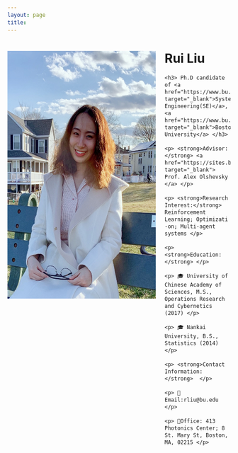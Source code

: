 ```yaml
---
layout: page
title: 
---
```


<div style="clear: both;">
  <div style="float: left; margin-right:20px;">
    <img src="IMG_0229.jpg" alt="" width="335" height="560">
  </div>
  <div>
    <h1> Rui Liu </h1>
    
    <h3> Ph.D candidate of <a href="https://www.bu.edu/eng/departments/se/" target="_blank">Systems Engineering(SE)</a>, <a href="https://www.bu.edu" target="_blank">Boston University</a> </h3>
    
    <p> <strong>Advisor:</strong> <a href="https://sites.bu.edu/aolshevsky/" target="_blank"> Prof. Alex Olshevsky </a> </p>
    
    <p> <strong>Research Interest:</strong> Reinforcement Learning; Optimizati -on; Multi-agent systems </p>
    
    <p> <strong>Education:</strong> </p>
    
    <p> 🎓 University of Chinese Academy of Sciences, M.S., Operations Research and Cybernetics (2017) </p>
    
    <p> 🎓 Nankai University, B.S., Statistics (2014)  </p>
    
    <p> <strong>Contact Information:</strong>  </p>
    
    <p> 📧Email:rliu@bu.edu </p>
    
    <p> 🏢Office: 413 Photonics Center; 8 St. Mary St, Boston, MA, 02215 </p>
    
  </div>
</div>


